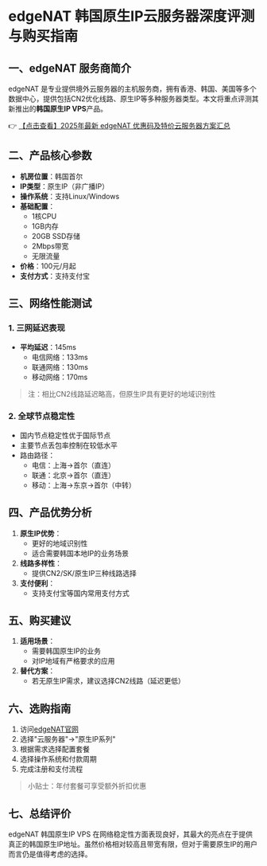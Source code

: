 # edgeNAT 韩国原生IP云服务器深度评测与购买指南

## 一、edgeNAT 服务商简介
edgeNAT 是专业提供境外云服务器的主机服务商，拥有香港、韩国、美国等多个数据中心，提供包括CN2优化线路、原生IP等多种服务器类型。本文将重点评测其新推出的**韩国原生IP VPS**产品。

👉 [【点击查看】2025年最新 edgeNAT 优惠码及特价云服务器方案汇总](https://bit.ly/edgenat)

## 二、产品核心参数
- **机房位置**：韩国首尔
- **IP类型**：原生IP（非广播IP）
- **操作系统**：支持Linux/Windows
- **基础配置**：
  - 1核CPU
  - 1GB内存
  - 20GB SSD存储
  - 2Mbps带宽
  - 无限流量
- **价格**：100元/月起
- **支付方式**：支持支付宝

## 三、网络性能测试

### 1. 三网延迟表现
- **平均延迟**：145ms
  - 电信网络：133ms
  - 联通网络：130ms
  - 移动网络：170ms

> 注：相比CN2线路延迟略高，但原生IP具有更好的地域识别性

### 2. 全球节点稳定性
- 国内节点稳定性优于国际节点
- 主要节点丢包率控制在较低水平
- 路由路径：
  - 电信：上海→首尔（直连）
  - 联通：北京→首尔（直连）
  - 移动：上海→东京→首尔（中转）

## 四、产品优势分析
1. **原生IP优势**：
   - 更好的地域识别性
   - 适合需要韩国本地IP的业务场景
2. **线路多样性**：
   - 提供CN2/SK/原生IP三种线路选择
3. **支付便利**：
   - 支持支付宝等国内常用支付方式

## 五、购买建议
1. **适用场景**：
   - 需要韩国原生IP的业务
   - 对IP地域有严格要求的应用
2. **替代方案**：
   - 若无原生IP需求，建议选择CN2线路（延迟更低）

## 六、选购指南
1. 访问[edgeNAT官网](https://bit.ly/edgenat)
2. 选择"云服务器"→"原生IP系列"
3. 根据需求选择配置套餐
4. 选择操作系统和付款周期
5. 完成注册和支付流程

> 小贴士：年付套餐可享受额外折扣优惠

## 七、总结评价
edgeNAT 韩国原生IP VPS 在网络稳定性方面表现良好，其最大的亮点在于提供真正的韩国原生IP地址。虽然价格相对较高且带宽有限，但对于需要原生IP的用户而言仍是值得考虑的选择。